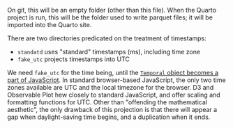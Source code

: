 On git, this will be an empty folder (other than this file). 
When the Quarto project is run, this will be the folder used to write parquet files; it will be imported into the Quarto site.

There are two directories predicated on the treatment of timestamps:

  - `standatd` uses "standard" timestamps (ms), including time zone
  - `fake_utc` projects timestamps into UTC

We need `fake_utc` for the time being, until the [`Temporal` object becomes a part of JavaScript](https://github.com/tc39/proposal-temporal). 
In standard browser-based JavaScript, the only two time zones available are UTC and the local timezone for the browser.
D3 and Observable Plot hew closely to standard JavaScript, and offer scaling and formatting functions for UTC.
Other than "offending the mathematical aesthetic", the only drawback of this projection is that there will appear a gap when daylight-saving time begins, and a duplication when it ends.
